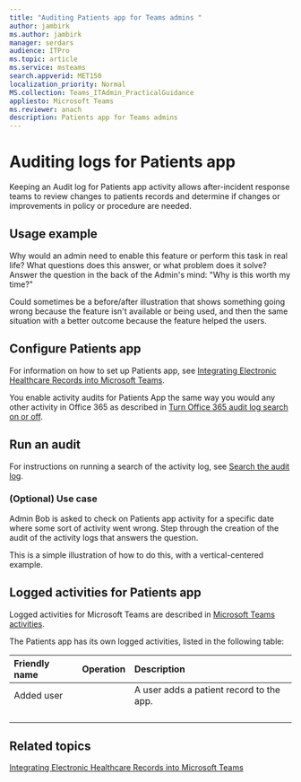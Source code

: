 ```yaml
---
title: "Auditing Patients app for Teams admins "
author: jambirk
ms.author: jambirk 
manager: serdars
audience: ITPro
ms.topic: article 
ms.service: msteams 
search.appverid: MET150
localization_priority: Normal
MS.collection: Teams_ITAdmin_PracticalGuidance
appliesto: Microsoft Teams
ms.reviewer: anach
description: Patients app for Teams admins
---
```


# Auditing logs for Patients app 

Keeping an Audit log for Patients app activity allows after-incident response teams to review changes to patients records and determine if changes or improvements in policy or procedure are needed.

## Usage example 
  
Why would an admin need to enable this feature or perform this task in real life? What questions does this answer, or what problem does it solve? Answer the question in the back of the Admin's mind: "Why is this worth my time?"

Could sometimes be a before/after illustration that shows something going wrong because the feature isn't available or being used, and then the same situation with a better outcome because the feature helped the users.

## Configure Patients app

For information on how to set up Patients app, see [Integrating Electronic Healthcare Records into Microsoft Teams](../expand-teams-across-your-org/healthcare/patients-app.md).

You enable activity audits for Patients App the same way you would any other activity in Office 365 as described in [Turn Office 365 audit log search on or off](https://docs.microsoft.com/office365/securitycompliance/turn-audit-log-search-on-or-off#turn-on-audit-log-search).

## Run an audit

For instructions on running a search of the activity log, see 
[Search the audit log](https://docs.microsoft.com/office365/securitycompliance/search-the-audit-log-in-security-and-compliance#search-the-audit-log).

### (Optional) Use case

Admin Bob is asked to check on Patients app activity for a specific date where some sort of activity went wrong. Step through the creation of the audit  of the activity logs that answers the question.

This is a simple illustration of how to do this, with a vertical-centered example.

## Logged activities for Patients app

Logged activities for Microsoft Teams are described in [Microsoft Teams activities](https://docs.microsoft.com/office365/securitycompliance/search-the-audit-log-in-security-and-compliance#microsoft-teams-activities).

The Patients app has its own logged activities, listed in the following table:

|Friendly name |Operation|Description|
|:---|:---|:---|
|Added user | |A user adds a patient record to the app. |
||||
||||
||||
||||

## Related topics

[Integrating Electronic Healthcare Records into Microsoft Teams](../expand-teams-across-your-org/healthcare/patients-app.md)
